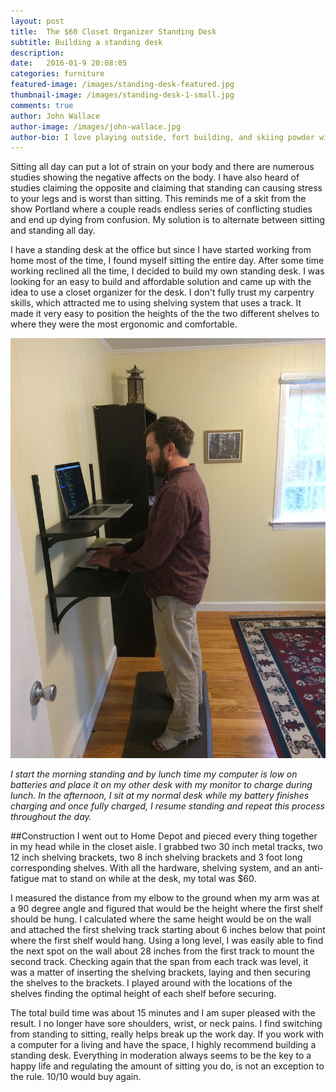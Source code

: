 ```yaml
---
layout: post
title:  The $60 Closet Organizer Standing Desk
subtitle: Building a standing desk
description:
date:   2016-01-9 20:08:05
categories: furniture
featured-image: /images/standing-desk-featured.jpg
thumbnail-image: /images/standing-desk-1-small.jpg
comments: true
author: John Wallace
author-image: /images/john-wallace.jpg
author-bio: I love playing outside, fort building, and skiing powder with my wife and dog.  Currently a front end devloper at AppNeta.
---
```

Sitting all day can put a lot of strain on your body and there are numerous studies showing the negative affects on the body.  I have also heard of studies claiming the opposite and claiming that standing can causing stress to your legs and is worst than sitting.  This reminds me of  a skit from the show Portland where a couple reads endless series of conflicting studies and end up dying from confusion.  My solution is to alternate between sitting and standing all day. 

I have a standing desk at the office but since I have started working from home most of the time, I found myself sitting the entire day.  After some time working reclined all the time, I decided to build my own standing desk.  I was looking for an easy to build and affordable solution and came up with the idea to use a closet organizer for the desk.  I don't fully trust my carpentry skills,  which attracted me to using shelving system that uses a track.  It made it very easy to position the heights of the the two different shelves to where they were the most ergonomic and comfortable. 

<img src="/images/standing-desk-2.jpg">
 
 *I start the morning standing and by lunch time my computer is low on batteries and place it on my other desk with my monitor to charge during lunch.  In the afternoon, I sit at my normal desk while my battery finishes charging and once fully charged, I resume standing and repeat this process throughout the day.*

##Construction
I went out to Home Depot and pieced every thing together in my head while in the closet aisle.  I grabbed two 30 inch metal tracks, two 12 inch shelving brackets, two 8 inch shelving brackets and 3 foot long corresponding shelves.  With all the hardware, shelving system, and an anti-fatigue mat to stand on while at the desk, my total was $60.

I measured the distance from my elbow to the ground when my arm was at a 90 degree angle and figured that would be the height where the first shelf should be hung.  I calculated where the same height would be on the wall and attached the first shelving track starting about 6 inches below that point where the first shelf would hang.  Using a long level, I was easily able to find the next spot on the wall about 28 inches from the first track to mount the second track.  Checking again that the span from each track was level, it was a matter of inserting the shelving brackets, laying and then securing the shelves to the brackets.  I played  around with the locations of the shelves finding the optimal height of each shelf before securing.

The total build time was about 15 minutes and I am super pleased with the result.  I no longer have sore shoulders, wrist, or neck pains.  I find switching from standing to sitting, really helps break up the work day.  If you work with a computer for a living and have the space, I highly recommend building a standing desk.  Everything in moderation always seems to be the key to a happy life and regulating the amount of sitting you do, is not an exception to the rule.  10/10 would buy again.   

